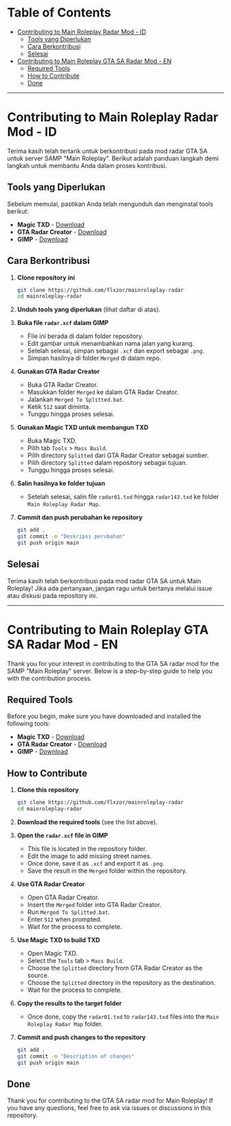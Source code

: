# Table of Contents

- [Contributing to Main Roleplay Radar Mod - ID](#contributing-to-main-roleplay-radar-mod---id)
  - [Tools yang Diperlukan](#tools-yang-diperlukan)
  - [Cara Berkontribusi](#cara-berkontribusi)
  - [Selesai](#selesai)
- [Contributing to Main Roleplay GTA SA Radar Mod - EN](#contributing-to-main-roleplay-gta-sa-radar-mod---en)
  - [Required Tools](#required-tools)
  - [How to Contribute](#how-to-contribute)
  - [Done](#done)

---

# Contributing to Main Roleplay Radar Mod - ID

Terima kasih telah tertarik untuk berkontribusi pada mod radar GTA SA untuk server SAMP "Main Roleplay". Berikut adalah panduan langkah demi langkah untuk membantu Anda dalam proses kontribusi.

## Tools yang Diperlukan
Sebelum memulai, pastikan Anda telah mengunduh dan menginstal tools berikut:
- **Magic TXD** - [Download](https://www.mixmods.com.br/2017/01/magic-txd-criar-editar-txd/)
- **GTA Radar Creator** - [Download](https://forum.mixmods.com.br/f307-utilities/t6093-iii-vc-sa-lcs-vcs-gta-radar-creator-merge-split)
- **GIMP** - [Download](https://www.gimp.org/downloads/)

## Cara Berkontribusi

1. **Clone repository ini**
   ```sh
   git clone https://github.com/flxzor/mainroleplay-radar
   cd mainroleplay-radar
   ```

2. **Unduh tools yang diperlukan** (lihat daftar di atas).

3. **Buka file `radar.xcf` dalam GIMP**
   - File ini berada di dalam folder repository.
   - Edit gambar untuk menambahkan nama jalan yang kurang.
   - Setelah selesai, simpan sebagai `.xcf` dan export sebagai `.png`.
   - Simpan hasilnya di folder `Merged` di dalam repo.

4. **Gunakan GTA Radar Creator**
   - Buka GTA Radar Creator.
   - Masukkan folder `Merged` ke dalam GTA Radar Creator.
   - Jalankan `Merged To Splitted.bat`.
   - Ketik `512` saat diminta.
   - Tunggu hingga proses selesai.

5. **Gunakan Magic TXD untuk membangun TXD**
   - Buka Magic TXD.
   - Pilih tab `Tools` > `Mass Build`.
   - Pilih directory `Splitted` dari GTA Radar Creator sebagai sumber.
   - Pilih directory `Splitted` dalam repository sebagai tujuan.
   - Tunggu hingga proses selesai.

6. **Salin hasilnya ke folder tujuan**
   - Setelah selesai, salin file `radar01.txd` hingga `radar143.txd` ke folder `Main Roleplay Radar Map`.

7. **Commit dan push perubahan ke repository**
   ```sh
   git add .
   git commit -m "Deskripsi perubahan"
   git push origin main
   ```

## Selesai
Terima kasih telah berkontribusi pada mod radar GTA SA untuk Main Roleplay! Jika ada pertanyaan, jangan ragu untuk bertanya melalui issue atau diskusi pada repository ini.

---

# Contributing to Main Roleplay GTA SA Radar Mod - EN

Thank you for your interest in contributing to the GTA SA radar mod for the SAMP "Main Roleplay" server. Below is a step-by-step guide to help you with the contribution process.

## Required Tools
Before you begin, make sure you have downloaded and installed the following tools:
- **Magic TXD** - [Download](https://www.mixmods.com.br/2017/01/magic-txd-criar-editar-txd/)
- **GTA Radar Creator** - [Download](https://forum.mixmods.com.br/f307-utilities/t6093-iii-vc-sa-lcs-vcs-gta-radar-creator-merge-split)
- **GIMP** - [Download](https://www.gimp.org/downloads/)

## How to Contribute

1. **Clone this repository**
   ```sh
   git clone https://github.com/flxzor/mainroleplay-radar
   cd mainroleplay-radar
   ```

2. **Download the required tools** (see the list above).

3. **Open the `radar.xcf` file in GIMP**
   - This file is located in the repository folder.
   - Edit the image to add missing street names.
   - Once done, save it as `.xcf` and export it as `.png`.
   - Save the result in the `Merged` folder within the repository.

4. **Use GTA Radar Creator**
   - Open GTA Radar Creator.
   - Insert the `Merged` folder into GTA Radar Creator.
   - Run `Merged To Splitted.bat`.
   - Enter `512` when prompted.
   - Wait for the process to complete.

5. **Use Magic TXD to build TXD**
   - Open Magic TXD.
   - Select the `Tools` tab > `Mass Build`.
   - Choose the `Splitted` directory from GTA Radar Creator as the source.
   - Choose the `Splitted` directory in the repository as the destination.
   - Wait for the process to complete.

6. **Copy the results to the target folder**
   - Once done, copy the `radar01.txd` to `radar143.txd` files into the `Main Roleplay Radar Map` folder.

7. **Commit and push changes to the repository**
   ```sh
   git add .
   git commit -m "Description of changes"
   git push origin main
   ```

## Done
Thank you for contributing to the GTA SA radar mod for Main Roleplay! If you have any questions, feel free to ask via issues or discussions in this repository.

